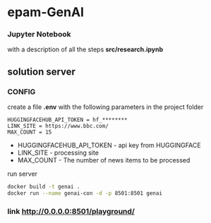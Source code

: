 # epam-GenAI

### Jupyter Notebook
with a description of all the steps
**src/research.ipynb**

## solution server
### CONFIG 

create a file **.env** with the following parameters in the project folder
```
HUGGINGFACEHUB_API_TOKEN = hf_********
LINK_SITE = https://www.bbc.com/
MAX_COUNT = 15
```

* HUGGINGFACEHUB_API_TOKEN - api key from HUGGINGFACE
* LINK_SITE - processing site
* MAX_COUNT  - The number of news items to be processed

run server 

```sh
docker build -t genai .
docker run --name genai-con -d -p 8501:8501 genai

```
### link http://0.0.0.0:8501/playground/

